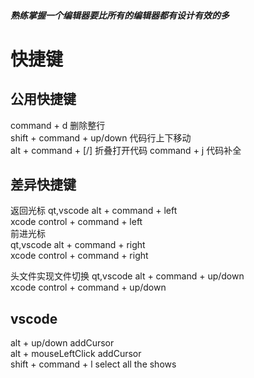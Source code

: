 ##### 熟练掌握一个编辑器要比所有的编辑器都有设计有效的多

# 快捷键

## 公用快捷键

command + d 删除整行  
shift + command + up/down  代码行上下移动  
alt + command + [/] 折叠打开代码
command + j 代码补全


## 差异快捷键  
返回光标 
qt,vscode  alt + command + left  
xcode control + command + left  
前进光标  
qt,vscode  alt + command + right  
xcode control + command + right

头文件实现文件切换 
qt,vscode  alt + command + up/down  
xcode control + command + up/down  

## vscode  

alt + up/down addCursor  
alt + mouseLeftClick addCursor  
shift + command + l select all the shows



